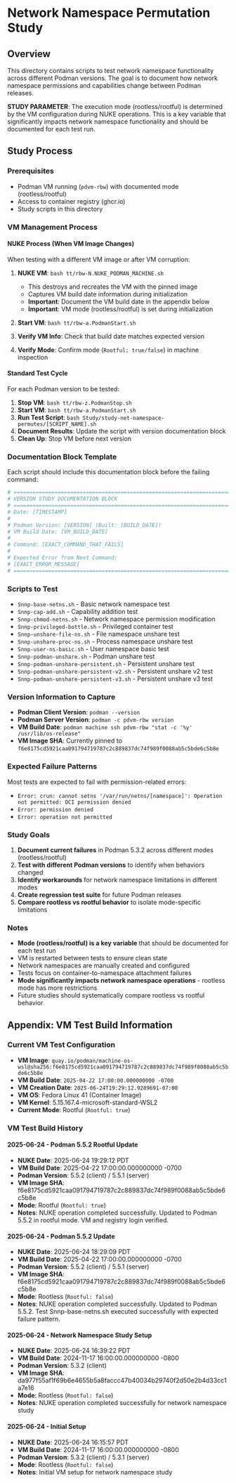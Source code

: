 # Network Namespace Permutation Study

## Overview
This directory contains scripts to test network namespace functionality across different Podman versions. The goal is to document how network namespace permissions and capabilities change between Podman releases.

**STUDY PARAMETER**: The execution mode (rootless/rootful) is determined by the VM configuration during NUKE operations. This is a key variable that significantly impacts network namespace functionality and should be documented for each test run.

## Study Process

### Prerequisites
- Podman VM running (`pdvm-rbw`) with documented mode (rootless/rootful)
- Access to container registry (ghcr.io)
- Study scripts in this directory

### VM Management Process

#### NUKE Process (When VM Image Changes)
When testing with a different VM image or after VM corruption:

1. **NUKE VM**: `bash tt/rbw-N.NUKE_PODMAN_MACHINE.sh`
   - This destroys and recreates the VM with the pinned image
   - Captures VM build date information during initialization
   - **Important**: Document the VM build date in the appendix below
   - **Important**: VM mode (rootless/rootful) is set during initialization

2. **Start VM**: `bash tt/rbw-a.PodmanStart.sh`
3. **Verify VM Info**: Check that build date matches expected version
4. **Verify Mode**: Confirm mode (`Rootful: true/false`) in machine inspection

#### Standard Test Cycle
For each Podman version to be tested:

1. **Stop VM**: `bash tt/rbw-z.PodmanStop.sh`
2. **Start VM**: `bash tt/rbw-a.PodmanStart.sh` 
3. **Run Test Script**: `bash Study/study-net-namespace-permutes/[SCRIPT_NAME].sh`
4. **Document Results**: Update the script with version documentation block
5. **Clean Up**: Stop VM before next version

### Documentation Block Template
Each script should include this documentation block before the failing command:

```bash
# =============================================================================
# VERSION STUDY DOCUMENTATION BLOCK
# =============================================================================
# Date: [TIMESTAMP]
# 
# Podman Version: [VERSION] (Built: [BUILD_DATE])
# VM Build Date: [VM_BUILD_DATE]
# 
# Command: [EXACT_COMMAND_THAT_FAILS]
# 
# Expected Error from Next Command:
# [EXACT_ERROR_MESSAGE]
# =============================================================================
```

### Scripts to Test
- `Snnp-base-netns.sh` - Basic network namespace test
- `Snnp-cap-add.sh` - Capability addition test
- `Snnp-chmod-netns.sh` - Network namespace permission modification
- `Snnp-privileged-bottle.sh` - Privileged container test
- `Snnp-unshare-file-ns.sh` - File namespace unshare test
- `Snnp-unshare-proc-ns.sh` - Process namespace unshare test
- `Snnp-user-ns-basic.sh` - User namespace basic test
- `Snnp-podman-unshare.sh` - Podman unshare test
- `Snnp-podman-unshare-persistent.sh` - Persistent unshare test
- `Snnp-podman-unshare-persistent-v2.sh` - Persistent unshare v2 test
- `Snnp-podman-unshare-persistent-v3.sh` - Persistent unshare v3 test

### Version Information to Capture
- **Podman Client Version**: `podman --version`
- **Podman Server Version**: `podman -c pdvm-rbw version`
- **VM Build Date**: `podman machine ssh pdvm-rbw "stat -c '%y' /usr/lib/os-release"`
- **VM Image SHA**: Currently pinned to `f6e8175cd5921caa091794719787c2c889837dc74f989f0088ab5c5bde6c5b8e`

### Expected Failure Patterns
Most tests are expected to fail with permission-related errors:
- `Error: crun: cannot setns '/var/run/netns/[namespace]': Operation not permitted: OCI permission denied`
- `Error: permission denied`
- `Error: operation not permitted`

### Study Goals
1. **Document current failures** in Podman 5.3.2 across different modes (rootless/rootful)
2. **Test with different Podman versions** to identify when behaviors changed
3. **Identify workarounds** for network namespace limitations in different modes
4. **Create regression test suite** for future Podman releases
5. **Compare rootless vs rootful behavior** to isolate mode-specific limitations

### Notes
- **Mode (rootless/rootful) is a key variable** that should be documented for each test run
- VM is restarted between tests to ensure clean state
- Network namespaces are manually created and configured
- Tests focus on container-to-namespace attachment failures
- **Mode significantly impacts network namespace operations** - rootless mode has more restrictions
- Future studies should systematically compare rootless vs rootful behavior



## Appendix: VM Test Build Information

### Current VM Test Configuration
- **VM Image**: `quay.io/podman/machine-os-wsl@sha256:f6e8175cd5921caa091794719787c2c889837dc74f989f0088ab5c5bde6c5b8e`
- **VM Build Date**: `2025-04-22 17:00:00.000000000 -0700`
- **VM Creation Date**: `2025-06-24T19:29:12.9289691-07:00`
- **VM OS**: Fedora Linux 41 (Container Image)
- **VM Kernel**: 5.15.167.4-microsoft-standard-WSL2
- **Current Mode**: Rootful (`Rootful: true`)

### VM Test Build History
#### 2025-06-24 - Podman 5.5.2 Rootful Update
- **NUKE Date**: 2025-06-24 19:29:12 PDT
- **VM Build Date**: 2025-04-22 17:00:00.000000000 -0700
- **Podman Version**: 5.5.2 (client) / 5.5.1 (server)
- **VM Image SHA**: f6e8175cd5921caa091794719787c2c889837dc74f989f0088ab5c5bde6c5b8e
- **Mode**: Rootful (`Rootful: true`)
- **Notes**: NUKE operation completed successfully. Updated to Podman 5.5.2 in rootful mode. VM and registry login verified.

#### 2025-06-24 - Podman 5.5.2 Update
- **NUKE Date**: 2025-06-24 18:29:09 PDT
- **VM Build Date**: 2025-04-22 17:00:00.000000000 -0700
- **Podman Version**: 5.5.2 (client) / 5.5.1 (server)
- **VM Image SHA**: f6e8175cd5921caa091794719787c2c889837dc74f989f0088ab5c5bde6c5b8e
- **Mode**: Rootless (`Rootful: false`)
- **Notes**: NUKE operation completed successfully. Updated to Podman 5.5.2. Test Snnp-base-netns.sh executed successfully with expected failure pattern.

#### 2025-06-24 - Network Namespace Study Setup
- **NUKE Date**: 2025-06-24 16:39:22 PDT
- **VM Build Date**: 2024-11-17 16:00:00.000000000 -0800
- **Podman Version**: 5.3.2 (client)
- **VM Image SHA**: da977f55af1f69b6e4655b5a8faccc47b40034b29740f2d50e2b4d33cc1a7e16
- **Mode**: Rootless (`Rootful: false`)
- **Notes**: NUKE operation completed successfully for network namespace study

#### 2025-06-24 - Initial Setup
- **NUKE Date**: 2025-06-24 16:15:57 PDT
- **VM Build Date**: 2024-11-17 16:00:00.000000000 -0800
- **Podman Version**: 5.3.2 (client) / 5.3.1 (server)
- **Mode**: Rootless (`Rootful: false`)
- **Notes**: Initial VM setup for network namespace study
